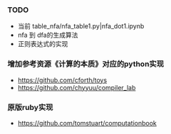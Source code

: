 ### TODO
* 当前 table_nfa/nfa_table1.py|nfa_dot1.ipynb
* nfa 到 dfa的生成算法
* 正则表达式的实现

### 增加参考资源《计算的本质》对应的python实现
* https://github.com/cforth/toys
* https://github.com/chyyuu/compiler_lab

### 原版ruby实现
* https://github.com/tomstuart/computationbook